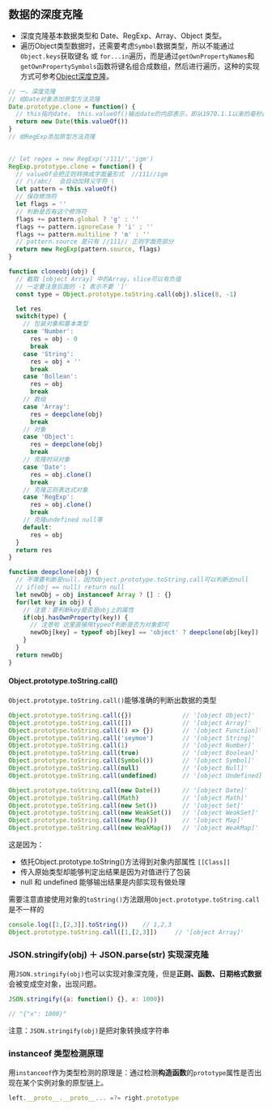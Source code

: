 ## 数据的深度克隆
- 深度克隆基本数据类型和 Date、RegExp、Array、Object 类型。
- 遍历Object类型数据时，还需要考虑`Symbol`数据类型，所以不能通过`Object.keys`获取键名 或 `for...in`遍历，而是通过`getOwnPropertyNames`和`getOwnPropertySymbols`函数将键名组合成数组，然后进行遍历，这种的实现方式可参考[Object深度克隆](https://kaiwu.lagou.com/course/courseInfo.htm?courseId=180#/detail/pc?id=3178)。

```javascript
// 一、深度克隆
// 给Date对象添加原型方法克隆
Date.prototype.clone = function() {
  // this指向date， this.valueOf()输出date的内部表示，即从1970.1.1以来的毫秒数
  return new Date(this.valueOf())
}
// 给RegExp添加原型方法克隆
 

// let regex = new RegExp('/111/','igm')
RegExp.prototype.clone = function() {
  // valueOf会把正则转换成字面量形式  //111//igm
  // /\/abc/  会自动加转义字符 \
  let pattern = this.valueOf()
  // 保存修饰符
  let flags = ''
  // 判断是否有这个修饰符 
  flags += pattern.global ? 'g' : ''
  flags += pattern.ignoreCase ? 'i' : ''
  flags += pattern.multiline ? 'm' : ''
  // pattern.source 是只有 //111// 正则字面亮部分
  return new RegExp(pattern.source, flags)
}

function cloneobj(obj) {
  // 截取 [object Array] 中的Array，slice可以有负值
  // 一定要注意后面的 -1 表示不要 ']'
  const type = Object.prototype.toString.call(obj).slice(8, -1)

  let res
  switch(type) {
    // 包装对象和基本类型
    case 'Number':
      res = obj - 0
      break
    case 'String':
      res = obj + ''
      break
    case 'Bollean':
      res = obj
      break
    // 数组
    case 'Array':
      res = deepclone(obj)
      break
    // 对象
    case 'Object':
      res = deepclone(obj)
      break
    // 克隆时间对象
    case 'Date':
      res = obj.clone()
      break
    // 克隆正则表达式对象
    case 'RegExp':
      res = obj.clone()
      break
    // 克隆undefined null等
    default:
      res = obj
  }
  return res
}

function deepclone(obj) {
  // 不需要判断是null，因为Object.prototype.toString.call可以判断出null
  // if(obj == null) return null
  let newObj = obj instanceof Array ? [] : {}
  for(let key in obj) {
    // 注意：要判断key是否是obj上的属性
    if(obj.hasOwnProperty(key)) {
      // 注意啦 这里直接用typeof判断是否为对象即可
      newObj[key] = typeof obj[key] == 'object' ? deepclone(obj[key]) : obj[key]
    }
  }
  return newObj
}
```
#### Object.prototype.toString.call()
`Object.prototype.toString.call()`能够准确的判断出数据的类型
```javascript
Object.prototype.toString.call({})              // '[object Object]'
Object.prototype.toString.call([])              // '[object Array]'
Object.prototype.toString.call(() => {})        // '[object Function]'
Object.prototype.toString.call('seymoe')        // '[object String]'
Object.prototype.toString.call(1)               // '[object Number]'
Object.prototype.toString.call(true)            // '[object Boolean]'
Object.prototype.toString.call(Symbol())        // '[object Symbol]'
Object.prototype.toString.call(null)            // '[object Null]'
Object.prototype.toString.call(undefined)       // '[object Undefined]'

Object.prototype.toString.call(new Date())      // '[object Date]'
Object.prototype.toString.call(Math)            // '[object Math]'
Object.prototype.toString.call(new Set())       // '[object Set]'
Object.prototype.toString.call(new WeakSet())   // '[object WeakSet]'
Object.prototype.toString.call(new Map())       // '[object Map]'
Object.prototype.toString.call(new WeakMap())   // '[object WeakMap]'
```

这是因为：
- 依托Object.prototype.toString()方法得到对象内部属性 `[[Class]]`
- 传入原始类型却能够判定出结果是因为对值进行了包装
- null 和 undefined 能够输出结果是内部实现有做处理

需要注意直接使用对象的`toString()`方法跟用`Object.prototype.toString.call`是不一样的

```javascript
console.log([1,[2,3]].toString())    // 1,2,3
Object.prototype.toString.call([1,[2,3]])     // '[object Array]'
```

### JSON.stringify(obj) ＋ JSON.parse(str) 实现深克隆
用`JSON.stringify(obj)`也可以实现对象深克隆，但是**正则、函数、日期格式数据**会被变成空对象，出现问题。

```javascript
JSON.stringify({a: function() {}, x: 1000})

// "{"x": 1000}"
```

注意：`JSON.stringify(obj)`是把对象转换成字符串

### instanceof 类型检测原理
用`instanceof`作为类型检测的原理是：通过检测**构造函数**的`prototype`属性是否出现在某个实例对象的原型链上。

```javascript
left.__proto__.__proto__... =?= right.prototype
```